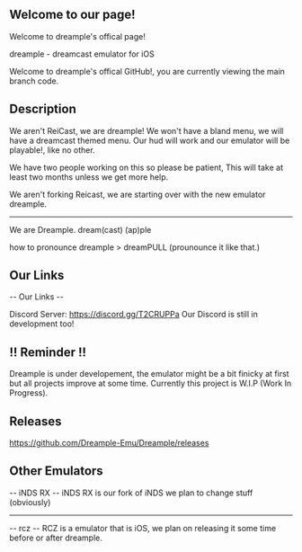 ## Welcome to our page!
Welcome to dreample's offical page!

dreample - dreamcast emulator for iOS

Welcome to dreample's offical GitHub!, you are currently viewing the main branch code.


## Description


We aren't ReiCast, we are dreample! We won't have a bland menu, we will have a dreamcast themed menu. Our hud will work and our emulator will be playable!, like no other.

We have two people working on this so please be patient, This will take at least two months unless we get more help.

We aren't forking Reicast, we are starting over with the new emulator dreample.


----------------------
We are Dreample. dream(cast) (ap)ple

how to pronounce dreample > dreamPULL (prounounce it like that.)

## Our Links
-- Our Links --

Discord Server: https://discord.gg/T2CRUPPa Our Discord is still in development too!

## !! Reminder !!

Dreample is under developement, the emulator might be a bit finicky at first but all projects improve at some time. Currently this project is W.I.P (Work In Progress).

## Releases

https://github.com/Dreample-Emu/Dreample/releases

## Other Emulators

-- iNDS RX --
iNDS RX is our fork of iNDS we plan to change stuff (obviously)

---------------------
   -- rcz --
   RCZ is a emulator that is iOS, we plan on releasing it some time before or after dreample.
